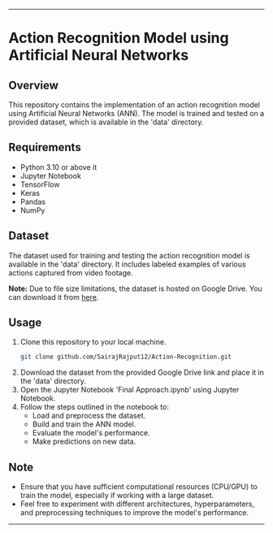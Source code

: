 
---

# Action Recognition Model using Artificial Neural Networks

## Overview
This repository contains the implementation of an action recognition model using Artificial Neural Networks (ANN). The model is trained and tested on a provided dataset, which is available in the 'data' directory.

## Requirements
- Python 3.10 or above it
- Jupyter Notebook
- TensorFlow
- Keras
- Pandas
- NumPy

## Dataset
The dataset used for training and testing the action recognition model is available in the 'data' directory. It includes labeled examples of various actions captured from video footage.

**Note:** Due to file size limitations, the dataset is hosted on Google Drive. You can download it from [here](link_to_dataset_on_google_drive).

## Usage
1. Clone this repository to your local machine.
   ```bash
   git clone github.com/SairajRajput12/Action-Recognition.git
   ```
2. Download the dataset from the provided Google Drive link and place it in the 'data' directory.
3. Open the Jupyter Notebook 'Final Approach.ipynb' using Jupyter Notebook.
4. Follow the steps outlined in the notebook to:
   - Load and preprocess the dataset.
   - Build and train the ANN model.
   - Evaluate the model's performance.
   - Make predictions on new data.

## Note
- Ensure that you have sufficient computational resources (CPU/GPU) to train the model, especially if working with a large dataset.
- Feel free to experiment with different architectures, hyperparameters, and preprocessing techniques to improve the model's performance.

---

